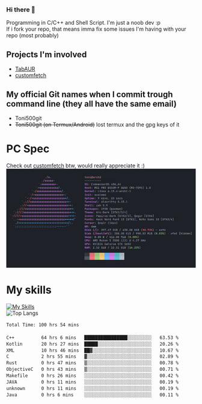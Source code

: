 ### Hi there 👋

Programming in C/C++ and Shell Script. I'm just a noob dev :p\
If i fork your repo, that means imma fix some issues I'm having with your repo (most probably)

## Projects I'm involved
 - [TabAUR](https://github.com/BurntRanch/TabAUR)
 - [customfetch](https://github.com/Toni500github/customfetch)

## My official Git names when I commit trough command line (they all have the same email)
* Toni500git
* ~~Toni500git (on Termux/Android)~~ lost termux and the gpg keys of it

# PC Spec
Check out [customfetch](https://github.com/Toni500github/customfetch) btw, would really appreciate it :)
![screenshot.png](https://github.com/Toni500github/customfetch/raw/main/screenshot.png)

# My skills
[![My Skills](https://skillicons.dev/icons?i=cpp,bash,androidstudio,arch,linux&theme=light)](https://skillicons.dev)\
![Top Langs](https://github-readme-stats.vercel.app/api/top-langs/?username=Toni500github&layout=compact)

<!--START_SECTION:waka-->

```txt
Total Time: 100 hrs 54 mins

C++          64 hrs 6 mins   ████████████████░░░░░░░░░   63.53 %
Kotlin       20 hrs 27 mins  █████░░░░░░░░░░░░░░░░░░░░   20.26 %
XML          10 hrs 46 mins  ██▓░░░░░░░░░░░░░░░░░░░░░░   10.67 %
C            2 hrs 55 mins   ▓░░░░░░░░░░░░░░░░░░░░░░░░   02.89 %
Rust         0 hrs 47 mins   ▒░░░░░░░░░░░░░░░░░░░░░░░░   00.78 %
ObjectiveC   0 hrs 43 mins   ▒░░░░░░░░░░░░░░░░░░░░░░░░   00.71 %
Makefile     0 hrs 26 mins   ░░░░░░░░░░░░░░░░░░░░░░░░░   00.42 %
JAVA         0 hrs 11 mins   ░░░░░░░░░░░░░░░░░░░░░░░░░   00.19 %
unknown      0 hrs 11 mins   ░░░░░░░░░░░░░░░░░░░░░░░░░   00.19 %
Java         0 hrs 6 mins    ░░░░░░░░░░░░░░░░░░░░░░░░░   00.11 %
```

<!--END_SECTION:waka-->
